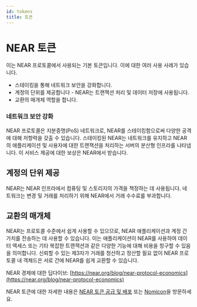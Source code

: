 ```yaml
---
id: tokens
title: 토큰
---
```


# NEAR 토큰
이는 NEAR 프로토콜에서 사용되는 기본 토큰입니다. 이에 대한 여러 사용 사례가 있습니다.

- 스테이킹을 통해 네트워크 보안을 강화합니다.
- 계정의 단위를 제공합니다 - NEAR는 트랜잭션 처리 및 데이터 저장에 사용됩니다.
- 교환의 매개체 역할을 합니다.

### 네트워크 보안 강화
NEAR 프로토콜은 지분증명(PoS) 네트워크로, NEAR를 스테이킹함으로써 다양한 공격에 대해 저항력을 갖출 수 있습니다. 스테이킹된 NEAR는 네트워크를 유지하고 NEAR의 애플리케이션 및 사용자에 대한 트랜잭션을 처리하는 서버의 분산형 인프라를 나타냅니다. 이 서비스 제공에 대한 보상은 NEAR에서 받습니다.

## 계정의 단위 제공
NEAR는 NEAR 인프라에서 컴퓨팅 및 스토리지의 가격을 책정하는 데 사용됩니다. 네트워크는 변경 및 거래를 처리하기 위해 NEAR에서 거래 수수료를 부과합니다.

## 교환의 매개체
NEAR는 프로토콜 수준에서 쉽게 사용할 수 있으므로, NEAR 애플리케이션과 계정 간 가치를 전송하는 데 사용할 수 있습니다. 이는 애플리케이션이 NEAR를 사용하여 데이터 액세스 또는 기타 복잡한 트랜잭션과 같은 다양한 기능에 대해 비용을 청구할 수 있음을 의미합니다. 신뢰할 수 있는 제3자가 거래를 청산하고 정산할 필요 없이 NEAR 프로토콜 내 객체드은 서로 간에 NEAR를 쉽게 교환할 수 있습니다.

NEAR 경제에 대한 딥다이브: [https://near.org/blog/near-protocol-economics](https://near.org/blog/near-protocol-economics)

NEAR 토큰에 대한 자세한 내용은 [NEAR 토큰 공급 및 배포](https://near.org/blog/near-token-supply-and-distribution/) 또는 [Nomicon](https://nomicon.io)을 방문하세요.
